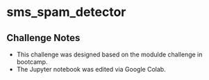 # sms_spam_detector

## Challenge Notes
- This challenge was designed based on the modulde challenge in bootcamp.
- The Jupyter notebook was edited via Google Colab.